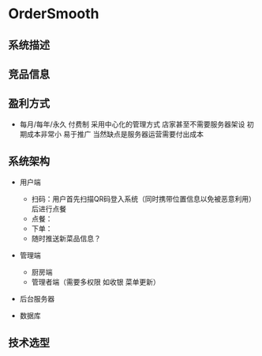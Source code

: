 # OrderSmooth

## 系统描述

## 竞品信息

## 盈利方式
- 每月/每年/永久 付费制
采用中心化的管理方式 店家甚至不需要服务器架设 初期成本非常小 易于推广
当然缺点是服务器运营需要付出成本

## 系统架构
- 用户端
    - 扫码：用户首先扫描QR码登入系统（同时携带位置信息以免被恶意利用）后进行点餐
    - 点餐：
    - 下单：
    - 随时推送新菜品信息？

- 管理端
    - 厨房端
    - 管理者端（需要多权限 如收银 菜单更新）

- 后台服务器

- 数据库

## 技术选型